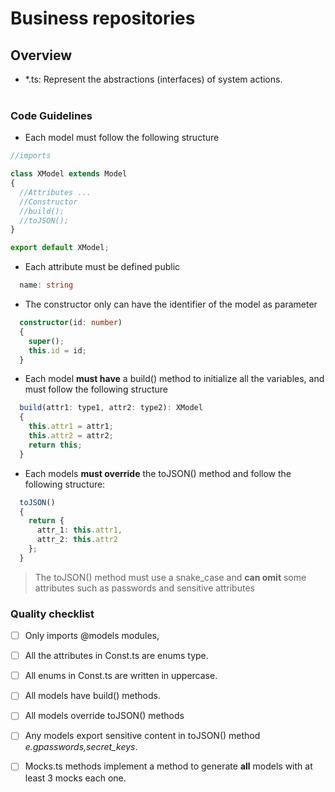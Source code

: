 # Business repositories

## Overview
  - *.ts:  Represent the abstractions (interfaces) of system actions.
<br/><br/>

### Code Guidelines

- Each model must follow the following structure
```typescript
//imports

class XModel extends Model
{
  //Attributes ...
  //Constructor
  //build();
  //toJSON();
}

export default XModel;
```
- Each attribute must be defined public
```typescript
  name: string
```
- The constructor only can have the identifier of the model as parameter
```typescript
  constructor(id: number)
  {
    super();
    this.id = id;
  }
```
- Each model **must have** a build() method to initialize all the variables, and must follow the following structure
```typescript
  build(attr1: type1, attr2: type2): XModel
  {
    this.attr1 = attr1;
    this.attr2 = attr2;
    return this;
  }
```
- Each models **must override** the toJSON() method and follow the following structure:
```typescript
  toJSON()
  {
    return {
      attr_1: this.attr1,
      attr_2: this.attr2
    };
  }
```
> The toJSON() method must use a snake_case and **can omit** some attributes such as passwords and sensitive attributes


### Quality checklist

- [ ] Only imports @models modules,
- [ ] All the attributes in Const.ts are enums type.
- [ ] All enums in Const.ts are written in uppercase.
- [ ] All models have build() methods.
- [ ] All models override toJSON() methods
- [ ] Any models export sensitive content in toJSON() method *e.gpasswords,secret_keys*.
- [ ] Mocks.ts methods implement a method to generate **all** models with at least 3 mocks each one.


